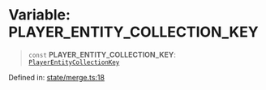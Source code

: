 # Variable: PLAYER\_ENTITY\_COLLECTION\_KEY

> `const` **PLAYER\_ENTITY\_COLLECTION\_KEY**: [`PlayerEntityCollectionKey`](../type-aliases/PlayerEntityCollectionKey.md)

Defined in: [state/merge.ts:18](https://github.com/benallfree/lab13/blob/55b13e2c02a360fdce138b0495c78378f8c063b1/sdk/src/online/state/merge.ts#L18)
